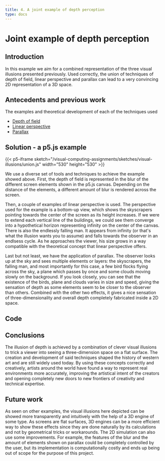 ```yaml
---
title: 4. A joint example of depth perception
type: docs
---
```


# **Joint example of depth perception**

## **Introduction**

In this example we aim for a combined representation of the three visual illusions presented previously. Used correctly, the union of techniques of depth of field, linear perspective and parallax can lead to a very convincing 2D representation of a 3D space.

## **Antecedents and previous work**

The examples and theoretical development of each of the techniques used

- [Depth of field](/visual-computing-assignments/docs/visual-illusions/depth-of-field)
- [Linear perspective](/visual-computing-assignments/docs/visual-illusions/linear-perspective)
- [Parallax](/visual-computing-assignments/docs/visual-illusions/parallax)

## **Solution - a p5.js example**

{{< p5-iframe sketch="/visual-computing-assignments/sketches/visual-illusions/union.js" width="530" height="530" >}}

We use a diverse set of tools and techniques to achieve the example showed above. First, the depth of field is represented in the blur of the different screen elements shown in the p5.js canvas. Depending on the distance of the elements, a different amount of blur is rendered across the screen.

Then, a couple of examples of linear perspective is used. The perspective used for the example is a bottom-up view, which shows the skyscrapers pointing towards the center of the screen as its height increases. If we were to extend each vertical line of the buildings, we could see them converge into a hypothetical horizon representing infinity on the center of the canvas. There is also the endlessly falling man. It appears from infinity (or that's what the illusion wants you to assume) and falls towards the observer in an endlsess cycle. As he approaches the viewer, his size grows in a way compatible with the theoretical concept that linear perspective offers.

Last but not least, we have the application of parallax. The observer looks up at the sky and sees multiple elements or layers: the skyscrapers, the falling man, and most importantly for this case, a few bird flocks flying across the sky, a plane which passes by once and some clouds moving slowly on the background. If you look closely, you can see that the existence of the birds, plane and clouds varies in size and speed, giving the sensation of depth as some elements seem to be closer to the observer than others. Combined with the other two effects, it gives a nice sensation of three-dimensionality and overall depth completely fabricated inside a 2D space.

## **Code**

## **Conclusions**

The illusion of depth is achieved by a combination of clever visual illusions to trick a viewer into seeing a three-dimension space on a flat surface. The creation and development of said techniques shaped the history of western art and are still widely used today. By using these concepts correctly and creatively, artists around the world have found a way to represent real environments more accurately, improving the artistical intent of the creators and opening completely new doors to new frontiers of creativity and technical expertise.

## **Future work**

As seen on other examples, the visual illusions here depicted can be showed more transparently and intuitively with the help of a 3D engine of some type. As screens are flat surfaces, 3D engines can be a more efficient way to show these effects since they are done naturally by its calculations and not by geometrical tricks or workarounds. The 2D simulation can also use some improvements. For example, the features of the blur and the amount of elements shown on parallax could be completely controlled by the user, but its implementation is computationally costly and ends up being out of scope for the purpose of this project.
